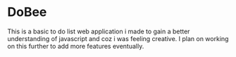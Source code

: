 # DoBee
This is a basic to do list web application i made to gain a better understanding of javascript and coz i was feeling creative. I plan on working on this further to add more features eventually.
